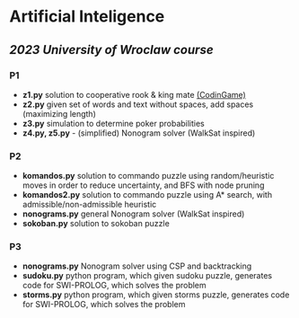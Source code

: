 # Artificial Inteligence
## *2023 University of Wroclaw course*
### P1
- **z1.py**  solution to cooperative rook & king mate [(CodinGame)](https://www.codingame.com/training/medium/cooperative-mate-with-rook)
- **z2.py**  given set of words and text without spaces, add spaces (maximizing length)
- **z3.py**  simulation to determine poker probabilities
- **z4.py, z5.py** - (simplified) Nonogram solver (WalkSat inspired)
### P2
- **komandos.py**  solution to commando puzzle using random/heuristic moves in order to reduce uncertainty, and BFS with node pruning
- **komandos2.py**  solution to commando puzzle using A* search, with admissible/non-admissible heuristic
- **nonograms.py**  general Nonogram solver (WalkSat inspired)
- **sokoban.py** solution to sokoban puzzle
### P3
- **nonograms.py**  Nonogram solver using CSP and backtracking
- **sudoku.py**  python program, which given sudoku puzzle, generates code for SWI-PROLOG, which solves the problem 
- **storms.py** python program, which given storms puzzle, generates code for SWI-PROLOG, which solves the problem 
